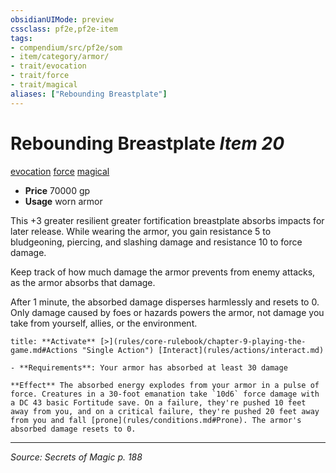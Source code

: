 ```yaml
---
obsidianUIMode: preview
cssclass: pf2e,pf2e-item
tags:
- compendium/src/pf2e/som
- item/category/armor/
- trait/evocation
- trait/force
- trait/magical
aliases: ["Rebounding Breastplate"]
---
```

# Rebounding Breastplate *Item 20*  
[evocation](evocation.md "Evocation School Trait")  [force](force.md "Force Energy & Element Trait")  [magical](magical.md "Magical Item Trait")  

- **Price** 70000 gp
- **Usage** worn armor

This +3 greater resilient greater fortification breastplate absorbs impacts for later release. While wearing the armor, you gain resistance 5 to bludgeoning, piercing, and slashing damage and resistance 10 to force damage.

Keep track of how much damage the armor prevents from enemy attacks, as the armor absorbs that damage.

After 1 minute, the absorbed damage disperses harmlessly and resets to 0. Only damage caused by foes or hazards powers the armor, not damage you take from yourself, allies, or the environment.

```ad-embed-ability
title: **Activate** [>](rules/core-rulebook/chapter-9-playing-the-game.md#Actions "Single Action") [Interact](rules/actions/interact.md)

- **Requirements**: Your armor has absorbed at least 30 damage

**Effect** The absorbed energy explodes from your armor in a pulse of force. Creatures in a 30-foot emanation take `10d6` force damage with a DC 43 basic Fortitude save. On a failure, they're pushed 10 feet away from you, and on a critical failure, they're pushed 20 feet away from you and fall [prone](rules/conditions.md#Prone). The armor's absorbed damage resets to 0.
```


---
*Source: Secrets of Magic p. 188*